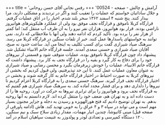 +++
title = 'آرامش و چالش - صفحه - 00524'
+++
رفس نجانی آقای حسن روحانی و جلال ساداتیان خواستم که عملیات را تعقیب کنند و اگر در تردیدند و مشکلی دارند، مرا بیدار کنند. پنج شنبه ۴ اسفند ۱۳۶۲ سحر بلند شدم. اخبار را در اتاق عملیات گرفتم. قرارگاه کربلا ناموفق و قرارگاه نجف موفق بود ولی از عملکرد هلیکوپترهای هوانیروز ناراضی بودند. قرار بود هوانیروز، هزاران نفر نیرو را به آن طرف آب منتقل کند؛ اما کمتر از هزار نفر را برده بود. تأکید کردم که ادامه دهند ولی آنها با ملاحظاتی که دارند، نمی توانند به خواستهای پاسدارها عمل کنند. خبر از تلفات سنگین در قرارگاه کربلا می رسد. سرهنگ صیاد شیرازی گفت برای کسب تکلیف به اینجا می آید. ساعت حدود نه صبح، آقایان صیاد شیرازی و حسنی سعدی آمدند. جلسه قرارگاه خاتم الانبیاء تشکیل شد. پیشنهاد داد چون قرارگاه کربلا ناموفق بوده، عملیات متوقف شود و قسمتی از نیروهای خود را برای دفاع به کار گیرد و بقیه را در قرارگاه نجف به کار برد. پیشنهاد داشت که قرارگاه خاتم الانبیاء، عملیات را خودش زیرفرمان بگیرد و محسن رضایی و صیاد شیرازی به عنوان معاون عملیات عمل کنند. تا این حد تپذیرفتیم، ولی قبول کردیم که بخشی از نیروهای کربلا به صورت احتیاط در اختیار قرارگاه خاتم به کار گرفته شوند و بخشی در اختیار قرارگاه نجف قرار گیرند. سرهنگ حسنی سعدی را به قرارگاه کربلا اعزام کردیم تا نیروها را دلداری دهد و برای فشار مجدد آماده کند. به سرهنگ صیاد شیرازی هم گفتیم که به قرارگاه نجف برود و هوانیروز را برای ترابری نیروها به حرکت در آورد. روحیه ها را از دست داده اند و به تهران هم، ضعف خود را منتقل کرده اند. لازم دانستم به آنها روحیه بدهم. به تهران توضیح دادیم که فتح هورالهویزه و رسیدن به دجله و جزایر مجنون بسیار مهم است و می تواند در سپاه ۳ و ۴ عراق را به خوبی تهدید کند. هاش (ادامه پاورقی از صفحه قبل) مینی کاتیوشا، چندین انبار مهمات، مقدار زیادی سلاح سبک و نیم سنگین، ۱۲۰ دستگاه کمپرسی و تعدادی لودر و پولدوزر به غنیمت سپاهیان اسلام در آمد.
